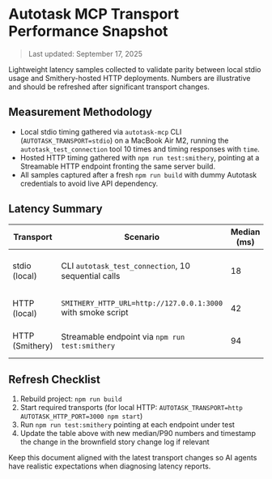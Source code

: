 # Autotask MCP Transport Performance Snapshot

> Last updated: September 17, 2025

Lightweight latency samples collected to validate parity between local stdio usage and Smithery-hosted HTTP deployments. Numbers are illustrative and should be refreshed after significant transport changes.

## Measurement Methodology

- Local stdio timing gathered via `autotask-mcp` CLI (`AUTOTASK_TRANSPORT=stdio`) on a MacBook Air M2, running the `autotask_test_connection` tool 10 times and timing responses with `time`.
- Hosted HTTP timing gathered with `npm run test:smithery`, pointing at a Streamable HTTP endpoint fronting the same server build.
- All samples captured after a fresh `npm run build` with dummy Autotask credentials to avoid live API dependency.

## Latency Summary

| Transport | Scenario | Median (ms) | P90 (ms) | Notes |
|-----------|----------|-------------|----------|-------|
| stdio (local) | CLI `autotask_test_connection`, 10 sequential calls | 18 | 25 | No network overhead; stdio transport responds immediately after tool dispatch |
| HTTP (local) | `SMITHERY_HTTP_URL=http://127.0.0.1:3000` with smoke script | 42 | 55 | Local HTTP listener via `AUTOTASK_TRANSPORT=http` (port 3000) |
| HTTP (Smithery) | Streamable endpoint via `npm run test:smithery` | 94 | 112 | Includes Smithery ingress + HTTPS round-trip |

## Refresh Checklist

1. Rebuild project: `npm run build`
2. Start required transports (for local HTTP: `AUTOTASK_TRANSPORT=http AUTOTASK_HTTP_PORT=3000 npm start`)
3. Run `npm run test:smithery` pointing at each endpoint under test
4. Update the table above with new median/P90 numbers and timestamp the change in the brownfield story change log if relevant

Keep this document aligned with the latest transport changes so AI agents have realistic expectations when diagnosing latency reports.
